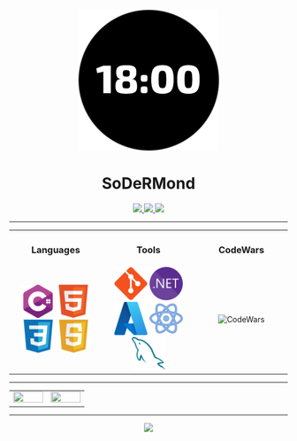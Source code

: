 <div align="center">
	<img src="ResourcesData/Icons/Avatar/SoDeRMond.png" />
	<h1>SoDeRMond</h1>
</div>

<div align="center">
	<a target="blank" href="https://github.com/SoDeRMond">
		<img src="https://img.shields.io/badge/github-%2324292e.svg?&style=for-the-badge&logo=github&logoColor=white">
	</a>
	<a target="blank" href="https://stackoverflow.com/users/21290440">
		<img src="https://img.shields.io/badge/stackoverflow-%2324292e.svg?&style=for-the-badge&logo=stackoverflow&logoColor=white">
	</a>
	<a target="blank" href="https://codewars.com/users/SoDeRMond">
		<img src="https://img.shields.io/badge/codewars-%2324292e.svg?&style=for-the-badge&logo=codewars&logoColor=white">
	</a>
</div>

***

<table>
	<tr>
		<td style="width:33%; text-align:center">
			<h3>Languages</h3>
		</td>
		<td style="width:33%; text-align:center">
			<h3>Tools</h3>
		</td>
		<td style="width:33%; text-align:center">
			<h3>CodeWars</h3>
		</td>
	</tr>
	<tr height="120">
		<td style="width:33%; text-align:center">
			<img src="ResourcesData/Icons/Languages/CSharp.png" title="C#" width="60" height="60" />
			<img src="ResourcesData/Icons/Languages/HTML.png" title="HTML" width="60" height="60" />
			<img src="ResourcesData/Icons/Languages/CSS.png" title="CSS" width="60" height="60" />
			<img src="ResourcesData/Icons/Languages/JS.png" title="JS" width="60" height="60" />
		</td>
		<td style="width:33%; text-align:center">
			<img src="ResourcesData/Icons/Tools/Git.png" title="Git" width="60" height="60" />
			<img src="ResourcesData/Icons/Tools/DotNET.png" title=".NET" width="60" height="60" />
			<img src="ResourcesData/Icons/Tools/Azure.png" title="Azure" width="60" height="60" />
			<img src="ResourcesData/Icons/Tools/React.png" title="React" width="60" height="60" />
			<img src="ResourcesData/Icons/Tools/MySQL.png" title="MySQL" width="60" height="60" />
		</td>
		<td style="width:33%; text-align:center">
			<img src="https://www.codewars.com/users/SoDeRMond/badges/large" title="CodeWars" height="60" />
		</td>
	</tr>
</table>

***

<table>
	<tr>
		<td style="width:25%; text-align:center">
			<img src="https://github-readme-stats.vercel.app/api?username=SoDeRMond&include_all_commits=true&theme=dracula&border_color=C0C0C0&show_icons=true" width="100%" height="100%" />
		</td>
		<td style="width:25%; text-align:center; vertical-align:top">
			<img src="https://github-readme-stats.vercel.app/api/top-langs?username=SoDeRMond&layout=compact&theme=dracula&border_color=C0C0C0&show_icons=true" width="100%" height="100%" />
		</td>
	</tr>
</table>

***

<div align="center">
	<img src="https://komarev.com/ghpvc/?username=SoDeRMond&style=for-the-badge" />
</div>